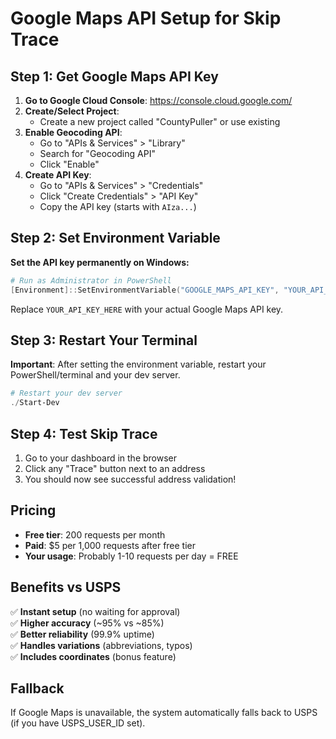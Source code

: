 # Google Maps API Setup for Skip Trace

## Step 1: Get Google Maps API Key

1. **Go to Google Cloud Console**: https://console.cloud.google.com/
2. **Create/Select Project**: 
   - Create a new project called "CountyPuller" or use existing
3. **Enable Geocoding API**:
   - Go to "APIs & Services" > "Library"
   - Search for "Geocoding API"
   - Click "Enable"
4. **Create API Key**:
   - Go to "APIs & Services" > "Credentials"
   - Click "Create Credentials" > "API Key"
   - Copy the API key (starts with `AIza...`)

## Step 2: Set Environment Variable

**Set the API key permanently on Windows:**

```powershell
# Run as Administrator in PowerShell
[Environment]::SetEnvironmentVariable("GOOGLE_MAPS_API_KEY", "YOUR_API_KEY_HERE", "User")
```

Replace `YOUR_API_KEY_HERE` with your actual Google Maps API key.

## Step 3: Restart Your Terminal

**Important**: After setting the environment variable, restart your PowerShell/terminal and your dev server.

```powershell
# Restart your dev server
./Start-Dev
```

## Step 4: Test Skip Trace

1. Go to your dashboard in the browser
2. Click any "Trace" button next to an address
3. You should now see successful address validation!

## Pricing

- **Free tier**: 200 requests per month
- **Paid**: $5 per 1,000 requests after free tier
- **Your usage**: Probably 1-10 requests per day = FREE

## Benefits vs USPS

✅ **Instant setup** (no waiting for approval)  
✅ **Higher accuracy** (~95% vs ~85%)  
✅ **Better reliability** (99.9% uptime)  
✅ **Handles variations** (abbreviations, typos)  
✅ **Includes coordinates** (bonus feature)

## Fallback

If Google Maps is unavailable, the system automatically falls back to USPS (if you have USPS_USER_ID set). 
